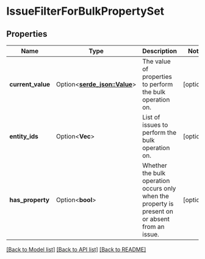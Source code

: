 # IssueFilterForBulkPropertySet

## Properties

Name | Type | Description | Notes
------------ | ------------- | ------------- | -------------
**current_value** | Option<[**serde_json::Value**](.md)> | The value of properties to perform the bulk operation on. | [optional]
**entity_ids** | Option<**Vec<i64>**> | List of issues to perform the bulk operation on. | [optional]
**has_property** | Option<**bool**> | Whether the bulk operation occurs only when the property is present on or absent from an issue. | [optional]

[[Back to Model list]](../README.md#documentation-for-models) [[Back to API list]](../README.md#documentation-for-api-endpoints) [[Back to README]](../README.md)


